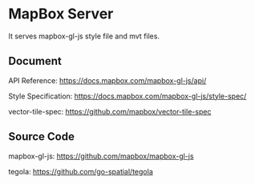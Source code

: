 # MapBox Server

It serves mapbox-gl-js style file and mvt files.

## Document

API Reference: https://docs.mapbox.com/mapbox-gl-js/api/

Style Specification: https://docs.mapbox.com/mapbox-gl-js/style-spec/

vector-tile-spec: https://github.com/mapbox/vector-tile-spec

## Source Code

mapbox-gl-js: https://github.com/mapbox/mapbox-gl-js

tegola: https://github.com/go-spatial/tegola